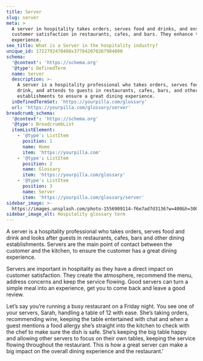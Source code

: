 ```yaml
---
title: Server
slug: server
meta: >
  A server in hospitality takes orders, serves food and drinks, and ensures
  customer satisfaction in restaurants, cafes, and bars. They enhance the guest
  experience.
seo_title: What is a Server in the hospitality industry?
unique_id: 1722792470408x377842070267984800
schema:
  '@context': 'https://schema.org'
  '@type': DefinedTerm
  name: Server
  description: >-
    A server is a hospitality professional who takes orders, serves food and
    drink, and attends to guests in restaurants, cafes, bars, and other dining
    establishments to ensure a great dining experience.
  inDefinedTermSet: 'https://yourpilla.com/glossary'
  url: 'https://yourpilla.com/glossary/server'
breadcrumb_schema:
  '@context': 'https://schema.org'
  '@type': BreadcrumbList
  itemListElement:
    - '@type': ListItem
      position: 1
      name: Home
      item: 'https://yourpilla.com'
    - '@type': ListItem
      position: 2
      name: Glossary
      item: 'https://yourpilla.com/glossary'
    - '@type': ListItem
      position: 3
      name: Server
      item: 'https://yourpilla.com/glossary/server'
sidebar_image: >-
  https://images.unsplash.com/photo-1556909114-f6e7ad7d3136?w=400&h=300&fit=crop&auto=format
sidebar_image_alt: Hospitality glossary term
---
```

A server is a hospitality professional who takes orders, serves food and drink and looks after guests in restaurants, cafes, bars and other dining establishments. Servers are the main point of contact between the customer and the kitchen, to ensure the customer has a great dining experience.

Servers are important in hospitality as they have a direct impact on customer satisfaction. They create the atmosphere, recommend the menu, address concerns and keep the service flowing. Good servers can turn a simple meal into an experience, get you to come back and leave a good review.

Let’s say you’re running a busy restaurant on a Friday night. You see one of your servers, Sarah, handling a table of 12 with ease. She’s taking orders, recommending wine, keeping the table entertained with chat and when a guest mentions a food allergy she’s straight into the kitchen to check with the chef to make sure the dish is safe. She’s keeping the big table happy and allowing other servers to focus on their own tables, keeping the service flowing throughout the restaurant. This is how a great server can make a big impact on the overall dining experience and the restaurant.'
